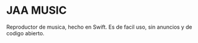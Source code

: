 # JAA MUSIC 
Reproductor de musica, hecho en Swift. Es de facil uso, sin anuncios y de codigo abierto.
